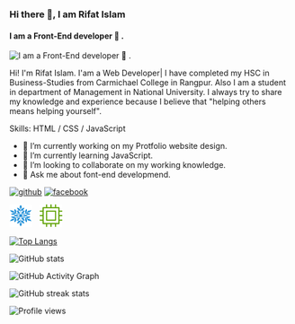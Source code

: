 ### Hi there 👋, I am Rifat Islam
#### I am a Front-End developer 🤠 .
![I am a Front-End developer 🤠 .]()

Hi! I'm Rifat Islam. I'am a Web Developer|
I have completed my HSC in Business-Studies from Carmichael College in Rangpur. Also I am a student in department of Management in National University. I always try to share my knowledge and experience because I believe that "helping others means helping yourself".

Skills:  HTML / CSS / JavaScript

- 🔭 I’m currently working on my Protfolio website design. 
- 🌱 I’m currently learning JavaScript. 
- 👯 I’m looking to collaborate on my working knowledge. 
- 💬 Ask me about font-end developmend. 


[<img src='https://cdn.jsdelivr.net/npm/simple-icons@3.0.1/icons/github.svg' alt='github' height='40'>](https://github.com/https://github.com/Rifaatislaam)  [<img src='https://cdn.jsdelivr.net/npm/simple-icons@3.0.1/icons/facebook.svg' alt='facebook' height='40'>](https://www.facebook.com/https://www.facebook.com/profile.php?id=100036396420748)  

<a href='https://archiveprogram.github.com/'><img src='https://raw.githubusercontent.com/acervenky/animated-github-badges/master/assets/acbadge.gif' width='40' height='40'></a> <a href='https://docs.github.com/en/developers'><img src='https://raw.githubusercontent.com/acervenky/animated-github-badges/master/assets/devbadge.gif' width='40' height='40'></a> 

[![Top Langs](https://github-readme-stats.vercel.app/api/top-langs/?username=https://github.com/Rifaatislaam)](https://github.com/anuraghazra/github-readme-stats)

![GitHub stats](https://github-readme-stats.vercel.app/api?username=https://github.com/Rifaatislaam&show_icons=true)  

![GitHub Activity Graph](https://activity-graph.herokuapp.com/graph?username=https://github.com/Rifaatislaam)  

![GitHub streak stats](https://streak-stats.demolab.com/?user=https://github.com/Rifaatislaam)  

![Profile views](https://gpvc.arturio.dev/https://github.com/Rifaatislaam)  
